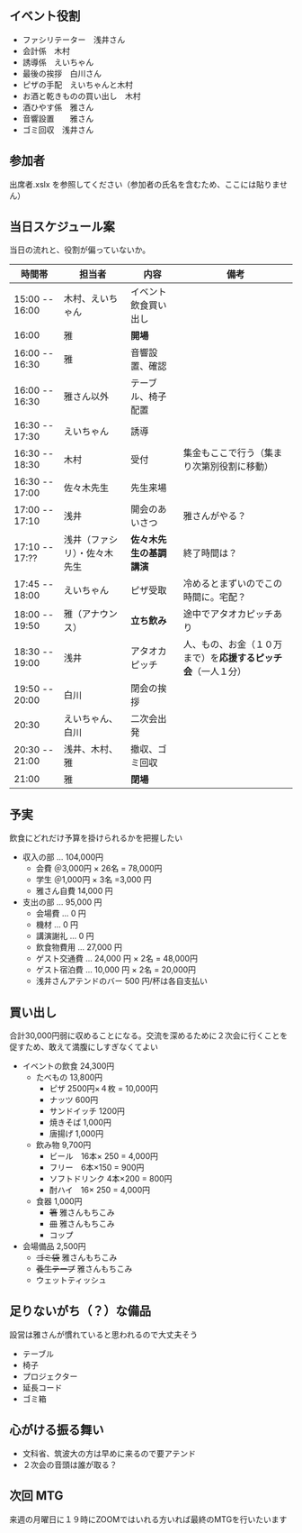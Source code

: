 ## イベント役割

* ファシリテーター　浅井さん
* 会計係　木村
* 誘導係　えいちゃん
* 最後の挨拶　白川さん
* ピザの手配　えいちゃんと木村
* お酒と乾きものの買い出し　木村
* 酒ひやす係　雅さん
* 音響設置　　雅さん
* ゴミ回収　浅井さん


## 参加者

出席者.xslx を参照してください（参加者の氏名を含むため、ここには貼りません）

## 当日スケジュール案

当日の流れと、役割が偏っていないか。

| 時間帯       | 担当者         | 内容                      | 備考                     |
|--------------|----------------|---------------------------|--------------------------|
| 15:00 -- 16:00  | 木村、えいちゃん     | イベント飲食買い出し |           |
| 16:00  | 雅     | **開場**  |           |
| 16:00 -- 16:30  | 雅     | 音響設置、確認  |           |
| 16:00 -- 16:30  | 雅さん以外     | テーブル、椅子配置  |           |
| 16:30 -- 17:30  | えいちゃん   | 誘導    |      |
| 16:30 -- 18:30  | 木村   | 受付 |    集金もここで行う（集まり次第別役割に移動）    |
| 16:30 -- 17:00 | 佐々木先生 | 先生来場 |  |
| 17:00 -- 17:10 | 浅井   | 開会のあいさつ | 雅さんがやる？    |
| 17:10 -- 17:??  | 浅井（ファシリ）・佐々木先生           | **佐々木先生の基調講演** | 終了時間は？   |
| 17:45 -- 18:00  | えいちゃん   | ピザ受取  |    冷めるとまずいのでこの時間に。宅配？    |
| 18:00 -- 19:50  | 雅（アナウンス）           | **立ち飲み**      | 途中でアタオカピッチあり     |
| 18:30 -- 19:00  | 浅井           | アタオカピッチ        | 人、もの、お金（１０万まで）を**応援するピッチ会**（一人１分）     |
| 19:50 -- 20:00  | 白川        | 閉会の挨拶    |      |
| 20:30  | えいちゃん、白川        | 二次会出発   |      |
| 20:30 -- 21:00  | 浅井、木村、雅        | 撤収、ゴミ回収   |      |
| 21:00  | 雅        | **閉場**   |      |

## 予実

飲食にどれだけ予算を掛けられるかを把握したい

* 収入の部 ... 104,000円
    * 会費 ＠3,000円 × 26名 = 78,000円
    * 学生 ＠1,000円 × 3名 =3,000 円
    * 雅さん自費 14,000 円
* 支出の部 ... 95,000 円
    * 会場費 ... 0 円
    * 機材 ... 0 円
    * 講演謝礼 ... 0 円
    * 飲食物費用 ... 27,000 円
    * ゲスト交通費 ... 24,000 円 × 2名 = 48,000円
    * ゲスト宿泊費 ... 10,000 円 × 2名 = 20,000円
    * 浅井さんアテンドのバー 500 円/杯は各自支払い

## 買い出し

合計30,000円弱に収めることになる。交流を深めるために２次会に行くことを促すため、敢えて満腹にしすぎなくてよい

* イベントの飲食 24,300円
  * たべもの 13,800円
      * ピザ 2500円×４枚 = 10,000円
      * ナッツ 600円
      * サンドイッチ 1200円
      * 焼きそば 1,000円
      * 唐揚げ 1,000円
  * 飲み物 9,700円
      * ビール　16本× 250 = 4,000円
      * フリー　6本×150 = 900円
      * ソフトドリンク 4本×200 = 800円
      * 酎ハイ　16× 250 = 4,000円
  * 食器 1,000円
      * ~~箸~~ 雅さんもちこみ
      * ~~皿~~ 雅さんもちこみ
      * コップ
* 会場備品 2,500円
    * ~~ゴミ袋~~ 雅さんもちこみ
    * ~~養生テープ~~ 雅さんもちこみ
    * ウェットティッシュ

## 足りないがち（？）な備品

設営は雅さんが慣れていると思われるので大丈夫そう

* テーブル
* 椅子
* プロジェクター
* 延長コード
* ゴミ箱

## 心がける振る舞い

* 文科省、筑波大の方は早めに来るので要アテンド
* ２次会の音頭は誰が取る？

## 次回 MTG

来週の月曜日に１９時にZOOMではいれる方いれば最終のMTGを行いたいます
